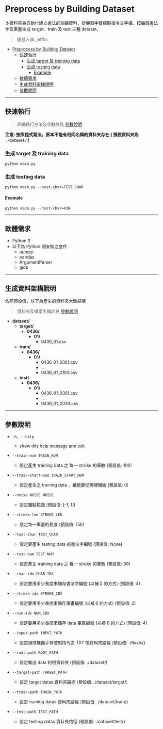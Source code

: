 # Preprocess by Building Dataset

本資料夾為自動化建立書法的訓練資料，從機器手臂控制指令文字檔，按每個書法字及筆畫生成 target、train 及 test 三種 dataset。

> 開發人員: jefflin

- [Preprocess by Building Dataset](#preprocess-by-building-dataset)
  - [快速執行](#快速執行)
    - [生成 target 及 training data](#生成-target-及-training-data)
    - [生成 testing data](#生成-testing-data)
      - [Example](#example)
  - [軟體需求](#軟體需求)
  - [生成資料架構說明](#生成資料架構說明)
  - [參數說明](#參數說明)

---

## 快速執行

> 詳細執行方法及參數詳見 [參數說明](#參數說明)

**注意: 按照程式寫法，原本不能有相同名稱的資料夾存在 ( 預設資料夾為 `./dataset/` )**

### 生成 target 及 training data

`python main.py`

### 生成 testing data

`python main.py --test-char=TEST_CHAR`

#### Example

`python main.py --test-char=436`

---

## 軟體需求

- Python 3
- 以下為 Python 須安裝之套件
  - numpy
  - pandas
  - ArgumentParser
  - glob

---

## 生成資料架構說明

依照預設值，以下為產生的資料夾大致結構

> 資料夾及檔案名稱詳見 [參數說明](#參數說明)

- **dataset/**
  - **target/**
    - **0436/**
      - **01/**
        - 0436_01.csv
  - **train/**
    - **0436/**
      - **01/**
        - 0436_01_0001.csv
        - ...
        - 0436_01_0100.csv
  - **test/**
    - **0436/**
      - **01/**
        - 0436_01_0001.csv
        - ...
        - 0436_01_0030.csv

---

## 參數說明

- `-h, --help`

  - show this help message and exit

- `--train-num TRAIN_NUM`

  - 設定產生 training data 之 每一 stroke 的筆數 (預設值: 100)

- `--train-start-num TRAIN_START_NUM`

  - 設定產生之 training data ，編號要從哪裡開始 (預設值: 0)

- `--noise NOISE NOISE`

  - 設定雜點範圍 (預設值: [-1, 1])

- `--stroke-len STROKE_LEN`

  - 設定每一筆畫的長度 (預設值: 150)

- `--test-char TEST_CHAR`

  - 設定要產生 testing data 的書法字編號 (預設值: None)

- `--test-num TEST_NUM`

  - 設定產生 training data 之 每一 stroke 的筆數 (預設值: 30)

- `--char-idx CHAR_IDX`

  - 設定要用多少長度來儲存書法字編號 (以補 0 的方式) (預設值: 4)

- `--stroke-idx STROKE_IDX`

  - 設定要用多少長度來儲存筆畫編號 (以補 0 的方式) (預設值: 2)

- `--num-idx NUM_IDX`

  - 設定要用多少長度來儲存 data 筆數編號 (以補 0 的方式) (預設值: 4)

- `--input-path INPUT_PATH`

  - 設定讀取機器手臂控制指令之 TXT 檔資料夾路徑 (預設值: ./6axis/)

- `--root-path ROOT_PATH`

  - 設定輸出 data 的根資料夾 (預設值: ./dataset/)

- `--target-path TARGET_PATH`

  - 設定 target datas 資料夾路徑 (預設值: ./dataset/target/)

- `--train-path TRAIN_PATH`

  - 設定 training datas 資料夾路徑 (預設值: ./dataset/train/)

- `--test-path TEST_PATH`
  - 設定 testing datas 資料夾路徑 (預設值: ./dataset/test/)
